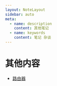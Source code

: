 ```yaml
---
layout: NoteLayout
sidebar: auto
meta:
  - name: description
    content: 其他笔记
  - name: keywords
    content: 笔记 杂谈
---
```


# 其他内容

- [路由器](router/)
